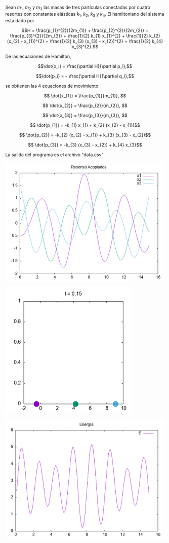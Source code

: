  Sean $m_1$, $m_2$ y $m_3$ las masas de tres partículas conectadas por cuatro resortes con constantes elásticas $k_1$, $k_2$, $k_3$ y $k_4$. El hamiltoniano del sistema esta dado por

$$H = \frac{p_{1}^{2}}{2m_{1}} + \frac{p_{2}^{2}}{2m_{2}} + \frac{p_{3}^{2}}{2m_{3}} + \frac{1}{2} k_{1} x_{1}^{2} + \frac{1}{2} k_{2} (x_{2} - x_{1})^{2} + \frac{1}{2} k_{3} (x_{3} - x_{2})^{2} + \frac{1}{2} k_{4} x_{3}^{2}.$$

De las ecuaciones de Hamilton,

$$\dot{x_i} = \frac{\partial H}{\partial p_i},$$

$$\dot{p_i} = - \frac{\partial H}{\partial q_i},$$

se obtienen las 4 ecuaciones de movimiento:

$$ \dot{x_{1}} = \frac{p_{1}}{m_{1}}, $$

$$ \dot{x_{2}} = \frac{p_{2}}{m_{2}}, $$

$$ \dot{x_{3}} = \frac{p_{3}}{m_{3}}, $$

$$ \dot{p_{1}} = -k_{1} x_{1} + k_{2} (x_{2} - x_{1})$$

$$ \dot{p_{2}} = -k_{2} (x_{2} - x_{1}) + k_{3} (x_{3} - x_{2})$$

$$ \dot{p_{3}} = -k_{3} (x_{3} - x_{2}) + k_{4} x_{3}$$

La salida del programa es el archivo "data.csv"

![Gráfica](grafica.png)

![Animación](animacion.gif)

![Energía](grafica2.png)